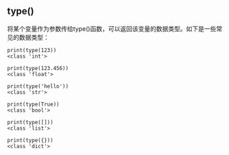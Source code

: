 ## type()

将某个变量作为参数传给type()函数，可以返回该变量的数据类型。如下是一些常见的数据类型：

```
print(type(123))
<class 'int'>

print(type(123.456))
<class 'float'>

print(type('hello'))
<class 'str'>  

print(type(True))
<class 'bool'>

print(type([]))
<class 'list'>

print(type({}))
<class 'dict'>
```
